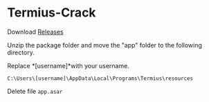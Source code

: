 # Termius-Crack

Download [Releases](https://github.com/ZEERDEER/Termius-Crack/releases/tag/Termius8.9.1)

Unzip the package folder and move the "app" folder to the following directory.

Replace *[username]*with your username.
```
C:\Users\[username]\AppData\Local\Programs\Termius\resources
```

Delete file ```app.asar```

